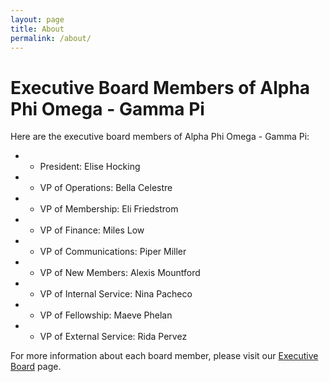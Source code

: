 ```yaml
---
layout: page
title: About
permalink: /about/
---
```


# Executive Board Members of Alpha Phi Omega - Gamma Pi

Here are the executive board members of Alpha Phi Omega - Gamma Pi:

-   -   President: Elise Hockin​g
-   -   VP of Operations: Bella Celestre
-   -   VP of Membership: Eli Friedstrom
-   -   VP of Finance: Miles Low
-   -   VP of Communications: Piper Miller
-   -   VP of New Members: Alexis Mountford
-   -   VP of Internal Service: Nina Pacheco
-   -   VP of Fellowship: Maeve Phelan
-   -   VP of External Service: Rida Pervez

For more information about each board member, please visit our [Executive Board](/executive-board) page.
